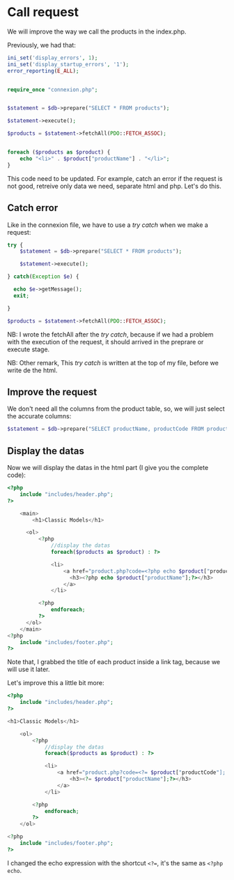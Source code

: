 # Call request

We will improve the way we call the products in the index.php. 


Previously, we had that: 

```php
ini_set('display_errors', 1);
ini_set('display_startup_errors', '1');
error_reporting(E_ALL);


require_once "connexion.php";


$statement = $db->prepare("SELECT * FROM products");

$statement->execute();

$products = $statement->fetchAll(PDO::FETCH_ASSOC);


foreach ($products as $product) {
	echo "<li>" . $product["productName"] . "</li>";
}
```

This code need to be updated. For example, catch an error if the request is not good, retreive only data we need, separate html and php. Let's do this. 


## Catch error

Like in the connexion file, we have to use a *try catch* when we make a request: 

```php
try {
	$statement = $db->prepare("SELECT * FROM products");

	$statement->execute();

} catch(Exception $e) {

  echo $e->getMessage();
  exit;

}

$products = $statement->fetchAll(PDO::FETCH_ASSOC);
```

NB: I wrote the fetchAll after the *try catch*, because if we had a problem with the execution of the request, it should arrived in the preprare or execute stage. 

NB: Other remark, This *try catch* is written at the top of my file, before we write de the html. 

## Improve the request

We don't need all the columns from the product table, so, we will just select the accurate columns: 

```php
$statement = $db->prepare("SELECT productName, productCode FROM products");
```

## Display the datas 

Now we will display the datas in the html part (I give you the complete code): 

```php
<?php
	include "includes/header.php";
?>

	<main>
		<h1>Classic Models</h1>

	  <ol>
	      <?php
	          //display the datas
	          foreach($products as $product) : ?>

	          <li>
	              <a href="product.php?code=<?php echo $product["productCode"]; ?>">
	              	<h3><?php echo $product["productName"];?></h3>
	              </a>
	          </li>

	      <?php
	          endforeach;
	      ?>
	  </ol>
	</main>
<?php
    include "includes/footer.php";
?>
```

Note that, I grabbed the title of each product inside a link tag, because we will use it later. 


Let's improve this a little bit more: 

```php
<?php
	include "includes/header.php";
?>

<h1>Classic Models</h1>

    <ol>
        <?php
            //display the datas
            foreach($products as $product) : ?>

            <li>
                <a href="product.php?code=<?= $product["productCode"]; ?>">
                	<h3><?= $product["productName"];?></h3>
                </a>
            </li>

        <?php
            endforeach;
        ?>
    </ol>

<?php
    include "includes/footer.php";
?>
```

I changed the echo expression with the shortcut `<?=`, it's the same as `<?php echo`. 

